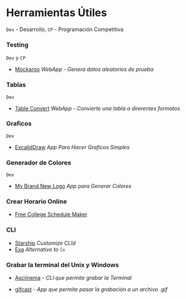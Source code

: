 # Herramientas Útiles

`Dev` - Desarrollo, `CP` - Programación Competitiva

### Testing

`Dev` y `CP`

- [Mockaroo](https://www.mockaroo.com/) _WebApp - Genera datos aleatorios de prueba_

### Tablas

`Dev`

- [Table Convert](https://tableconvert.com/) _WebApp - Convierte una tabla a direrentes formatos_

### Graficos

`Dev`

- [ExcalidDraw](https://excalidraw.com/) _App Para Hacer Graficos Simples_

### Generador de Colores

`Dev`

- [My Brand New Logo](https://mybrandnewlogo.com/es/generador-de-paleta-de-colores) _App para Generar Colores_

### Crear Horario Online

- [Free College Schedule Maker](https://www.freecollegeschedulemaker.com/)

### CLI

- [Starship](https://github.com/starship/starship) _Customize CLId_
- [Exa](https://the.exa.website/) _Alternative to `ls`_

### Grabar la terminal del Unix y Windows

- [Asciinema](https://github.com/asciinema/asciinema) - _CLI que permite grabar la Terminal_

- [gifcast](https://dstein64.github.io/gifcast/) - _App que permite pasar la grabación a un archivo .gif_
